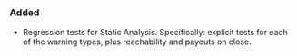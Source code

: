 ### Added

- Regression tests for Static Analysis. Specifically: explicit tests for each of the warning types, plus reachability and payouts on close. 

